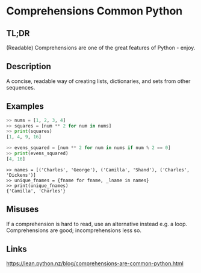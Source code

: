 Comprehensions <a class="status common">Common Python</a>
==============

TL;DR
-----

(Readable) Comprehensions are one of the great features of Python - enjoy.

Description
-----------

A concise, readable way of creating lists, dictionaries, and sets from other sequences.

Examples
--------

```python
>> nums = [1, 2, 3, 4]
>> squares = [num ** 2 for num in nums]
>> print(squares)
[1, 4, 9, 16]
```

```python
>> evens_squared = [num ** 2 for num in nums if num % 2 == 0]
>> print(evens_squared)
[4, 16]
```

```
>> names = [('Charles', 'George'), ('Camilla', 'Shand'), ('Charles',
'Dickens')]
>> unique_fnames = {fname for fname, _lname in names}
>> print(unique_fnames)
{'Camilla', 'Charles'}
```

Misuses
-------

If a comprehension is hard to read, use an alternative instead e.g. a
loop. Comprehensions are good; incomprehensions less so.

Links
-----

https://lean.python.nz/blog/comprehensions-are-common-python.html
